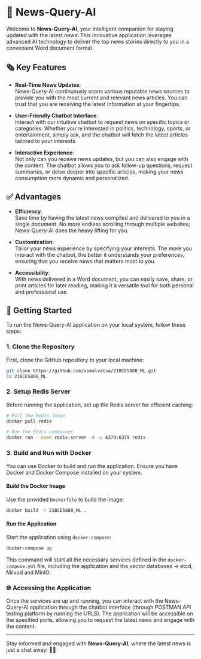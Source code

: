 # 🌟 News-Query-AI

Welcome to **News-Query-AI**, your intelligent companion for staying updated with the latest news! This innovative application leverages advanced AI technology to deliver the top news stories directly to you in a convenient Word document format. 

## 🗞️ Key Features

- **Real-Time News Updates**:  
  News-Query-AI continuously scans various reputable news sources to provide you with the most current and relevant news articles. You can trust that you are receiving the latest information at your fingertips.

- **User-Friendly Chatbot Interface**:  
  Interact with our intuitive chatbot to request news on specific topics or categories. Whether you're interested in politics, technology, sports, or entertainment, simply ask, and the chatbot will fetch the latest articles tailored to your interests.

- **Interactive Experience**:  
  Not only can you receive news updates, but you can also engage with the content. The chatbot allows you to ask follow-up questions, request summaries, or delve deeper into specific articles, making your news consumption more dynamic and personalized.

## ✅ Advantages

- **Efficiency**:  
  Save time by having the latest news compiled and delivered to you in a single document. No more endless scrolling through multiple websites; News-Query-AI does the heavy lifting for you.

- **Customization**:  
  Tailor your news experience by specifying your interests. The more you interact with the chatbot, the better it understands your preferences, ensuring that you receive news that matters most to you.

- **Accessibility**:  
  With news delivered in a Word document, you can easily save, share, or print articles for later reading, making it a versatile tool for both personal and professional use.

## 🚀 Getting Started

To run the News-Query-AI application on your local system, follow these steps:

### 1. Clone the Repository

First, clone the GitHub repository to your local machine:

```bash
git clone https://github.com/vimalvatsa/21BCE5888_ML.git
cd 21BCE5888_ML
```

### 2. Setup Redis Server

Before running the application, set up the Redis server for efficient caching:

```bash
# Pull the Redis image
docker pull redis

# Run the Redis container
docker run --name redis-server -d -p 6379:6379 redis
```

### 3. Build and Run with Docker

You can use Docker to build and run the application. Ensure you have Docker and Docker Compose installed on your system.

#### Build the Docker Image

Use the provided `Dockerfile` to build the image:

```bash
docker build -t 21BCE5888_ML .
```

#### Run the Application

Start the application using `docker-compose`:

```bash
docker-compose up
```

This command will start all the necessary services defined in the `docker-compose.yml` file, including the application and the vector databases -> etcd, Milvud and MinIO.

### 🌐 Accessing the Application

Once the services are up and running, you can interact with the News-Query-AI application through the chatbot interface (through POSTMAN API testing platform by running the URLS). The application will be accessible on the specified ports, allowing you to request the latest news and engage with the content.

---

Stay informed and engaged with **News-Query-AI**, where the latest news is just a chat away! 📰✨

